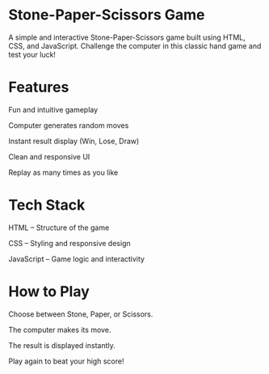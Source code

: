 # Stone-Paper-Scissors Game
A simple and interactive Stone-Paper-Scissors game built using HTML, CSS, and JavaScript. Challenge the computer in this classic hand game and test your luck!

# Features
  Fun and intuitive gameplay

  Computer generates random moves

  Instant result display (Win, Lose, Draw)

  Clean and responsive UI

  Replay as many times as you like

# Tech Stack
HTML – Structure of the game

CSS – Styling and responsive design

JavaScript – Game logic and interactivity

# How to Play
Choose between Stone, Paper, or Scissors.

The computer makes its move.

The result is displayed instantly.

Play again to beat your high score!

